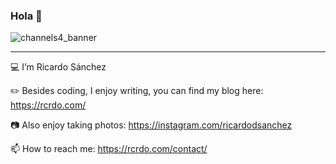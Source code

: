 ### Hola 👋
![channels4_banner](https://github.com/ricardodsanchez/ricardodsanchez/assets/395216/05b2151c-2ad5-46a1-8794-c746997ced17)
***
:computer: I’m Ricardo Sánchez

:pencil2: Besides coding, I enjoy writing, you can find my blog here: https://rcrdo.com/

:camera: Also enjoy taking photos: https://instagram.com/ricardodsanchez

:mailbox: How to reach me: https://rcrdo.com/contact/

